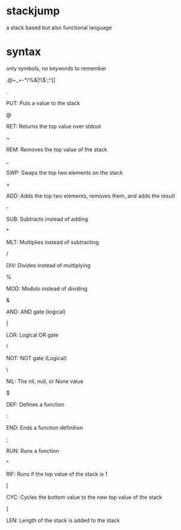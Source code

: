# stackjump
a stack based but also functional language

# syntax

only symbols, no keywords to remember

\.\@\~\_\+\-\*\/\%\&\|\!\\\$\:\;\^\[\]

\.

PUT: Puts a value to the stack

\@

RET: Returns the top value over stdout

\~

REM: Removes the top value of the stack

\_

SWP: Swaps the top two elements on the stack

\+

ADD: Adds the top two elements, removes them, and adds the result

\-

SUB: Subtracts instead of adding

\*

MLT: Multiplies instead of subtracting

\/

DIV: Divides instead of multiplying

\%

MOD: Modulo instead of dividing

\&

AND: AND gate (logical)

\|

LOR: Logical OR gate

\!

NOT: NOT gate (Logical)

\\

NIL: The nil, null, or None value

\$

DEF: Defines a function

\:

END: Ends a function definition

\;

RUN: Runs a function

\^

RIF: Runs if the top value of the stack is 1

\[

CYC: Cycles the bottom value to the new top value of the stack

\]

LEN: Length of the stack is added to the stack
